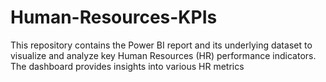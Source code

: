 # Human-Resources-KPIs
This repository contains the Power BI report and its underlying dataset to visualize and analyze key Human Resources (HR) performance indicators. The dashboard provides insights into various HR metrics
